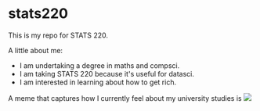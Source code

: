 # stats220

This is my repo for STATS 220. 

A little about me:

- I am undertaking a degree in maths and compsci.
- I am taking STATS 220 because it's useful for datasci.
- I am interested in learning about how to get rich.

A meme that captures how I currently feel about my university studies is
![](https://c.tenor.com/8druEACXtX8AAAAd/tenor.gif)
